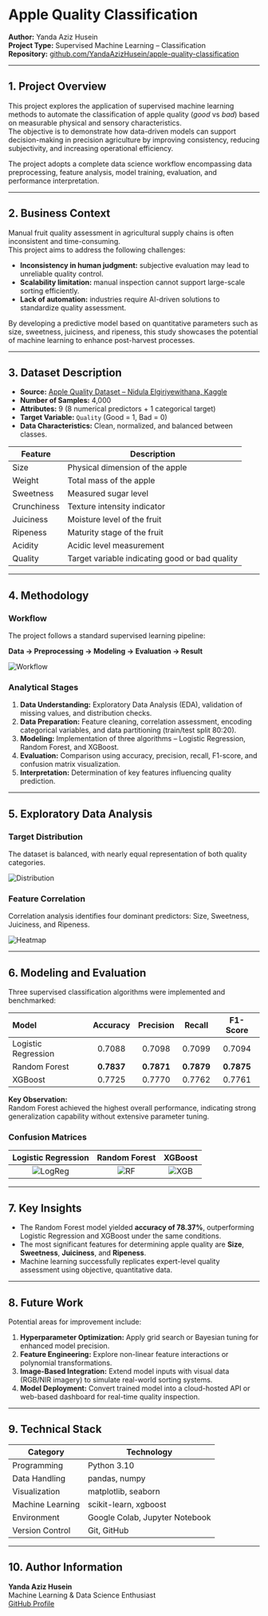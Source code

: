 # Apple Quality Classification  
**Author:** Yanda Aziz Husein  
**Project Type:** Supervised Machine Learning – Classification  
**Repository:** [github.com/YandaAzizHusein/apple-quality-classification](https://github.com/YandaAzizHusein/apple-quality-classification)

---

## 1. Project Overview  

This project explores the application of supervised machine learning methods to automate the classification of apple quality (*good* vs *bad*) based on measurable physical and sensory characteristics.  
The objective is to demonstrate how data-driven models can support decision-making in precision agriculture by improving consistency, reducing subjectivity, and increasing operational efficiency.

The project adopts a complete data science workflow encompassing data preprocessing, feature analysis, model training, evaluation, and performance interpretation.

---

## 2. Business Context  

Manual fruit quality assessment in agricultural supply chains is often inconsistent and time-consuming.  
This project aims to address the following challenges:

- **Inconsistency in human judgment:** subjective evaluation may lead to unreliable quality control.  
- **Scalability limitation:** manual inspection cannot support large-scale sorting efficiently.  
- **Lack of automation:** industries require AI-driven solutions to standardize quality assessment.  

By developing a predictive model based on quantitative parameters such as size, sweetness, juiciness, and ripeness, this study showcases the potential of machine learning to enhance post-harvest processes.

---

## 3. Dataset Description  

- **Source:** [Apple Quality Dataset – Nidula Elgiriyewithana, Kaggle](https://www.kaggle.com/datasets/nelgiriyewithana/apple-quality)  
- **Number of Samples:** 4,000  
- **Attributes:** 9 (8 numerical predictors + 1 categorical target)  
- **Target Variable:** `Quality` (Good = 1, Bad = 0)  
- **Data Characteristics:** Clean, normalized, and balanced between classes.

| Feature | Description |
|----------|-------------|
| Size | Physical dimension of the apple |
| Weight | Total mass of the apple |
| Sweetness | Measured sugar level |
| Crunchiness | Texture intensity indicator |
| Juiciness | Moisture level of the fruit |
| Ripeness | Maturity stage of the fruit |
| Acidity | Acidic level measurement |
| Quality | Target variable indicating good or bad quality |

---

## 4. Methodology  

### Workflow  
The project follows a standard supervised learning pipeline:

**Data → Preprocessing → Modeling → Evaluation → Result**

![Workflow](Asset/Workflow%20Diagram%20Machine%20Learning.png)

### Analytical Stages  

1. **Data Understanding:** Exploratory Data Analysis (EDA), validation of missing values, and distribution checks.  
2. **Data Preparation:** Feature cleaning, correlation assessment, encoding categorical variables, and data partitioning (train/test split 80:20).  
3. **Modeling:** Implementation of three algorithms – Logistic Regression, Random Forest, and XGBoost.  
4. **Evaluation:** Comparison using accuracy, precision, recall, F1-score, and confusion matrix visualization.  
5. **Interpretation:** Determination of key features influencing quality prediction.

---

## 5. Exploratory Data Analysis  

### Target Distribution  
The dataset is balanced, with nearly equal representation of both quality categories.

![Distribution](Asset/Distribusi%20Label%20Target%20(Quality).png)

### Feature Correlation  
Correlation analysis identifies four dominant predictors: Size, Sweetness, Juiciness, and Ripeness.

![Heatmap](Asset/Heatmap.png)

---

## 6. Modeling and Evaluation  

Three supervised classification algorithms were implemented and benchmarked:

| Model | Accuracy | Precision | Recall | F1-Score |
|:------|:---------:|:----------:|:--------:|:----------:|
| Logistic Regression | 0.7088 | 0.7098 | 0.7099 | 0.7094 |
| Random Forest | **0.7837** | **0.7871** | **0.7879** | **0.7875** |
| XGBoost | 0.7725 | 0.7770 | 0.7762 | 0.7761 |

**Key Observation:**  
Random Forest achieved the highest overall performance, indicating strong generalization capability without extensive parameter tuning.

### Confusion Matrices  

| Logistic Regression | Random Forest | XGBoost |
|:-------------------:|:--------------:|:--------:|
| ![LogReg](Asset/Confusion%20Matrix%20-%20Logistic%20Regression.png) | ![RF](Asset/Confusion%20Matrix%20-%20Random%20Forest.png) | ![XGB](Asset/Confusion%20Matrix%20-%20XGBoost.png) |

---

## 7. Key Insights  

- The Random Forest model yielded **accuracy of 78.37%**, outperforming Logistic Regression and XGBoost under the same conditions.  
- The most significant features for determining apple quality are **Size**, **Sweetness**, **Juiciness**, and **Ripeness**.  
- Machine learning successfully replicates expert-level quality assessment using objective, quantitative data.  

---

## 8. Future Work  

Potential areas for improvement include:

1. **Hyperparameter Optimization:** Apply grid search or Bayesian tuning for enhanced model precision.  
2. **Feature Engineering:** Explore non-linear feature interactions or polynomial transformations.  
3. **Image-Based Integration:** Extend model inputs with visual data (RGB/NIR imagery) to simulate real-world sorting systems.  
4. **Model Deployment:** Convert trained model into a cloud-hosted API or web-based dashboard for real-time quality inspection.

---

## 9. Technical Stack  

| Category | Technology |
|-----------|-------------|
| Programming | Python 3.10 |
| Data Handling | pandas, numpy |
| Visualization | matplotlib, seaborn |
| Machine Learning | scikit-learn, xgboost |
| Environment | Google Colab, Jupyter Notebook |
| Version Control | Git, GitHub |

---

## 10. Author Information  

**Yanda Aziz Husein**  
Machine Learning & Data Science Enthusiast  
[GitHub Profile](https://github.com/YandaAzizHusein)  
